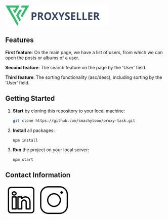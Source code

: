 ![Logo](./README/Proxy.svg)

## Features

**First feature**: On the main page, we have a list of users, from which we can open the posts or albums of a user.

**Second feature**: The search feature on the page by the 'User' field.

**Third feature**: The sorting functionality (asc/desc), including sorting by the 'User' field.

## Getting Started

1. **Start** by cloning this repository to your local machine:
   ```bash
   git clone https://github.com/smachylooo/proxy-task.git
   ```
2. **Install** all packages:

   ```
   npm install
   ```

3. **Run** the project on your local server:
   ```
   npm start
   ```

## Contact Information

[![Follow me on Linkedin](./README/icons8-linkedin.svg)](https://www.linkedin.com/in/bohdansmachylo/)
[![Follow me on Instagram](./README/icons8-instagram.svg)](https://www.instagram.com/smachylo/)
